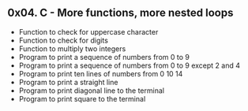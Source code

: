 ## 0x04. C - More functions, more nested loops
* Function to check for uppercase character
* Function to check for digits
* Function to multiply two integers
* Program to print a sequence of numbers from 0 to 9
* Program to print a sequence of numbers from 0 to 9 except 2 and 4
* Program to print ten lines of numbers from 0 10 14
* Program to print a straight line
* Program to print diagonal line to the terminal
* Program to print square to the terminal

